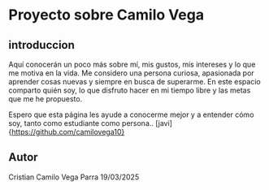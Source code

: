 # Proyecto sobre Camilo Vega
## introduccion
Aquí conocerán un poco más sobre mí, mis gustos, mis intereses y lo que me motiva en la vida. Me considero una persona curiosa, apasionada por aprender cosas nuevas y siempre en busca de superarme. En este espacio comparto quién soy, lo que disfruto hacer en mi tiempo libre y las metas que me he propuesto.

Espero que esta página les ayude a conocerme mejor y a entender cómo soy, tanto como estudiante como persona..
[javi] {https://github.com/camilovega10}
## Autor
Cristian Camilo Vega Parra 19/03/2025